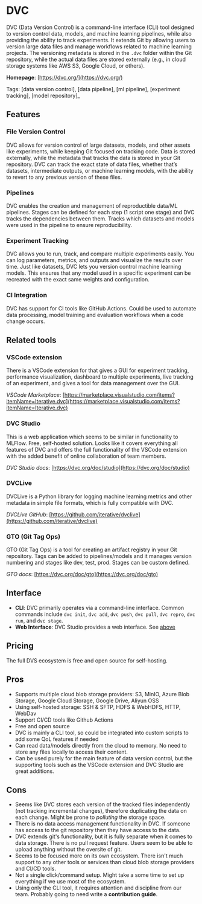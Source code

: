 # DVC

DVC (Data Version Control) is a command-line interface (CLI) tool designed to version control data, models, and machine learning pipelines, while also providing the ability to track experiments. It extends Git by allowing users to version large data files and manage workflows related to machine learning projects. The versioning metadata is stored in the `.dvc` folder within the Git repository, while the actual data files are stored externally (e.g., in cloud storage systems like AWS S3, Google Cloud, or others).

**Homepage**: [https://dvc.org/](https://dvc.org/)

Tags: [data version control], [data pipeline], [ml pipeline], [experiment tracking], [model repository]\_

## Features

### File Version Control

DVC allows for version control of large datasets, models, and other assets like experiments, while keeping Git focused on tracking code. Data is stored externally, while the metadata that tracks the data is stored in your Git repository. DVC can track the exact state of data files, whether that’s datasets, intermediate outputs, or machine learning models, with the ability to revert to any previous version of these files.

### Pipelines

DVC enables the creation and management of reproductible data/ML pipelines. Stages can be defined for each step (1 script one stage) and DVC tracks the dependencies between them. Tracks which datasets and models were used in the pipeline to ensure reproducibility.

### Experiment Tracking

DVC allows you to run, track, and compare multiple experiments easily. You can log parameters, metrics, and outputs and visualize the results over time. Just like datasets, DVC lets you version control machine learning models. This ensures that any model used in a specific experiment can be recreated with the exact same weights and configuration.

### CI Integration

DVC has support for CI tools like GitHub Actions. Could be used to automate data processing, model training and evaluation workflows when a code change occurs.

## Related tools

### VSCode extension

There is a VSCode extension for that gives a GUI for experiment tracking, performance visualization, dashboard to multiple experiments, live tracking of an experiment, and gives a tool for data management over the GUI.

_VSCode Marketplace_: [https://marketplace.visualstudio.com/items?itemName=Iterative.dvc](https://marketplace.visualstudio.com/items?itemName=Iterative.dvc)

<h3 id="dvc-studio">DVC Studio</h3>

This is a web application which seems to be similar in functionality to MLFlow. Free, self-hosted solution. Looks like it covers everything all features of DVC and offers the full functionality of the VSCode extension with the added benefit of online collaboration of team members.

_DVC Studio docs_: [https://dvc.org/doc/studio](https://dvc.org/doc/studio)

### DVCLive

DVCLive is a Python library for logging machine learning metrics and other metadata in simple file formats, which is fully compatible with DVC.

_DVCLive GitHub_: [https://github.com/iterative/dvclive](https://github.com/iterative/dvclive)

### GTO (Git Tag Ops)

GTO (Git Tag Ops) is a tool for creating an artifact registry in your Git repository. Tags can be added to pipelines/models and it manages version numbering and stages like dev, test, prod. Stages can be custom defined.

_GTO docs_: [https://dvc.org/doc/gto](https://dvc.org/doc/gto)

## Interface

- **CLI**: DVC primarily operates via a command-line interface. Common commands include `dvc init`, `dvc add`, `dvc push`, `dvc pull`, `dvc repro`, `dvc run`, and `dvc stage`.
- **Web Interface**: DVC Studio provides a web interface. See [above](#dvc-studio)

## Pricing

The full DVS ecosystem is free and open source for self-hosting.

## Pros

- Supports multiple cloud blob storage providers: S3, MinIO, Azure Blob Storage, Google Cloud Storage, Google Drive, Aliyun OSS
- Using self-hosted storage: SSH & SFTP, HDFS & WebHDFS, HTTP, WebDav
- Support CI/CD tools like Github Actions
- Free and open source
- DVC is mainly a CLI tool, so could be integrated into custom scripts to add some QoL features if needed
- Can read data/models directly from the cloud to memory. No need to store any files locally to access their content.
- Can be used purely for the main feature of data version control, but the supporting tools such as the VSCode extension and DVC Studio are great additions.

## Cons

- Seems like DVC stores each version of the tracked files independently (not tracking incremental changes), therefore duplicating the data on each change. Might be prone to _polluting_ the storage space.
- There is no data access management functionality in DVC. If someone has access to the git repository then they have access to the data.
- DVC extends git's functionality, but it is fully separate when it comes to data storage. There is no pull request feature. Users seem to be able to upload anything without the oversite of git.
- Seems to be focused more on its own ecosystem. There isn't much support to any other tools or services than cloud blob storage providers and CI/CD tools.
- Not a single click/command setup. Might take a some time to set up everything if we use most of the ecosystem.
- Using only the CLI tool, it requires attention and discipline from our team. Probably going to need write a **contribution guide**.
